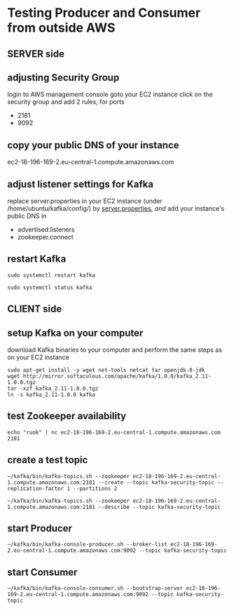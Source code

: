 # Testing Producer and Consumer from outside AWS
## SERVER side

## adjusting Security Group
login to AWS management console
goto your EC2 instance
click on the security group and add 2 rules, for ports   
  * 2181
  * 9092

## copy your public DNS of your instance
ec2-18-196-169-2.eu-central-1.compute.amazonaws.com

## adjust listener settings for Kafka
replace server.properties in your EC2 instance (under /home/ubuntu/kafka/config/) by [server.properties](server.properties), *and* add your instance's public DNS in  
  * advertised.listeners
  * zookeeper.connect

## restart Kafka
```
sudo systemctl restart kafka

sudo systemctl status kafka
```

## CLIENT side
## setup Kafka on your computer
download Kafka binaries to your computer and perform the same steps as on your EC2 instance
```
sudo apt-get install -y wget net-tools netcat tar openjdk-8-jdk
wget http://mirror.softaculous.com/apache/kafka/1.0.0/kafka_2.11-1.0.0.tgz
tar -xzf kafka_2.11-1.0.0.tgz
ln -s kafka_2.11-1.0.0 kafka
```

## test Zookeeper availability
```
echo "ruok" | nc ec2-18-196-169-2.eu-central-1.compute.amazonaws.com 2181
```

## create a test topic
```
~/kafka/bin/kafka-topics.sh --zookeeper ec2-18-196-169-2.eu-central-1.compute.amazonaws.com:2181 --create --topic kafka-security-topic --replication-factor 1 --partitions 2
```
```
~/kafka/bin/kafka-topics.sh --zookeeper ec2-18-196-169-2.eu-central-1.compute.amazonaws.com:2181 --describe --topic kafka-security-topic
```

## start Producer
```
~/kafka/bin/kafka-console-producer.sh --broker-list ec2-18-196-169-2.eu-central-1.compute.amazonaws.com:9092 --topic kafka-security-topic
```

## start Consumer
```
~/kafka/bin/kafka-console-consumer.sh --bootstrap-server ec2-18-196-169-2.eu-central-1.compute.amazonaws.com:9092 --topic kafka-security-topic
```
